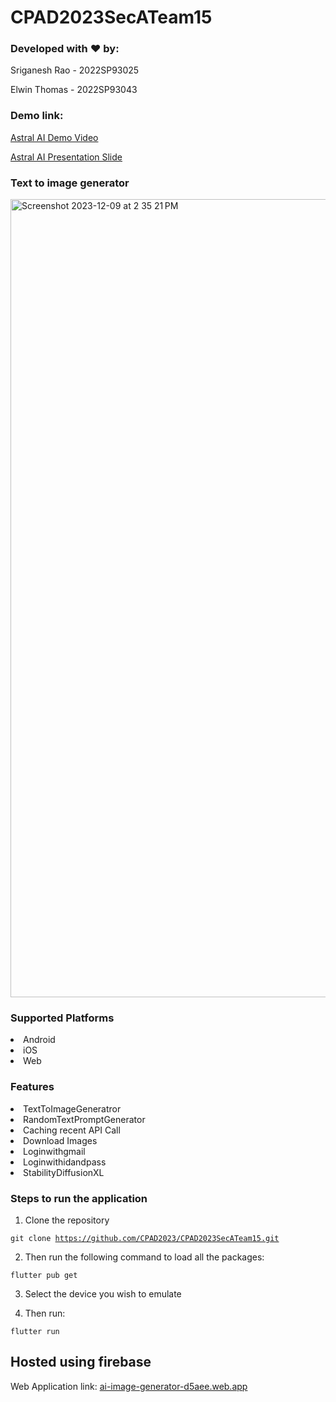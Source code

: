 # CPAD2023SecATeam15

### Developed with ❤️ by:

Sriganesh Rao - 2022SP93025

Elwin Thomas - 2022SP93043

### Demo link:

<a href=https://github.com/CPAD2023/CPAD2023SecATeam15/tree/main/demo%20video>Astral AI Demo Video</a>

<a href=https://github.com/CPAD2023/CPAD2023SecATeam15/blob/main/presentation%20slides/AI%20text%20to%20image.pdf>Astral AI Presentation Slide</a>

### Text to image generator

<img width="1277" alt="Screenshot 2023-12-09 at 2 35 21 PM" src="https://github.com/CPAD2023/CPAD2023SecATeam15/assets/127108278/d7607ed7-afff-414d-af12-d0ab23c2c125">


### Supported Platforms
<li>Android</li>
<li>iOS</li>
<li>Web</li>

### Features

<li>TextToImageGeneratror</li>

<li>RandomTextPromptGenerator</li>

<li>Caching recent API Call</li>

<li>Download Images</li>

<li>Loginwithgmail</li>

<li>Loginwithidandpass</li>

<li>StabilityDiffusionXL</li>

### Steps to run the application

1. Clone the repository
   
<code>git clone https://github.com/CPAD2023/CPAD2023SecATeam15.git</code>

2. Then run the following command to load all the packages:

<code>flutter pub get</code>

3. Select the device you wish to emulate

4. Then run:

<code>flutter run</code>





Hosted using firebase 
--
Web Application link: 
<a href="https://ai-image-generator-d5aee.web.app">ai-image-generator-d5aee.web.app</a>
